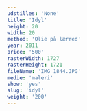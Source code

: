 ```yaml
---
udstilles: 'None'
title: 'Idyl'
height: 20
width: 20
method: 'Olie på lærred'
year: 2011
price: '500'
rasterWidth: 1727
rasterHeight: 1721
fileName: 'IMG_1844.JPG'
medie: 'maleri'
show: 'yes'
slug: 'idyl'
weight: '200'
---
```

